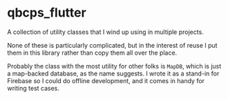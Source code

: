 # qbcps_flutter

A collection of utility classes that I wind up using in multiple projects.

None of these is particularly complicated, but in the interest of reuse I put
them in this library rather than copy them all over the place.

Probably the class with the most utility for other folks is `MapDB`, which
is just a map-backed database, as the name suggests. I wrote it as a stand-in
for Firebase so I could do offline development, and it comes in handy for
writing test cases.
